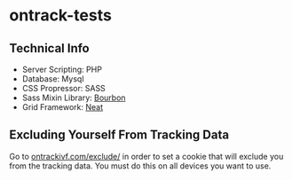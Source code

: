# ontrack-tests

## Technical Info
- Server Scripting: PHP
- Database: Mysql
- CSS Propressor: SASS
- Sass Mixin Library: [Bourbon](http://bourbon.io/docs/)
- Grid Framework: [Neat](http://neat.bourbon.io/examples/)

## Excluding Yourself From Tracking Data
Go to [ontrackivf.com/exclude/](http://ontrackivf.com/exclude/) in order to set a cookie that will exclude you from the tracking data. You must do this on all devices you want to use.
